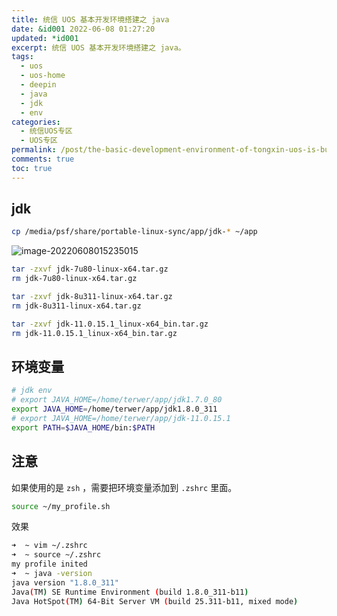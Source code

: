 ```yaml
---
title: 统信 UOS 基本开发环境搭建之 java
date: &id001 2022-06-08 01:27:20
updated: *id001
excerpt: 统信 UOS 基本开发环境搭建之 java。
tags:
  - uos
  - uos-home
  - deepin
  - java
  - jdk
  - env
categories:
  - 统信UOS专区
  - UOS专区
permalink: /post/the-basic-development-environment-of-tongxin-uos-is-built-with-java.html
comments: true
toc: true
---
```

## jdk

```bash
cp /media/psf/share/portable-linux-sync/app/jdk-* ~/app
```

![image-20220608015235015](https://img1.terwer.space/20220608015235.png)

```bash
tar -zxvf jdk-7u80-linux-x64.tar.gz
rm jdk-7u80-linux-x64.tar.gz
```

```bash
tar -zxvf jdk-8u311-linux-x64.tar.gz
rm jdk-8u311-linux-x64.tar.gz
```

```bash
tar -zxvf jdk-11.0.15.1_linux-x64_bin.tar.gz
rm jdk-11.0.15.1_linux-x64_bin.tar.gz
```

## 环境变量

```bash
# jdk env
# export JAVA_HOME=/home/terwer/app/jdk1.7.0_80
export JAVA_HOME=/home/terwer/app/jdk1.8.0_311
# export JAVA_HOME=/home/terwer/app/jdk-11.0.15.1
export PATH=$JAVA_HOME/bin:$PATH
```

## 注意

如果使用的是 `zsh` ，需要把环境变量添加到 `.zshrc` 里面。

```bash
source ~/my_profile.sh
```

效果

```bash
➜  ~ vim ~/.zshrc
➜  ~ source ~/.zshrc      
my profile inited
➜  ~ java -version  
java version "1.8.0_311"
Java(TM) SE Runtime Environment (build 1.8.0_311-b11)
Java HotSpot(TM) 64-Bit Server VM (build 25.311-b11, mixed mode)
```